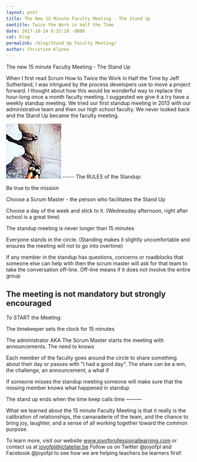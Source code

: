 ```yaml
---
layout: post
title: The New 15 Minute Faculty Meeting - The Stand Up
seotitle: Twice the Work in Half the Time
date: 2017-10-24 8:32:10 -0800
cat: blog
permalink: /blog/Stand Up Faculty Meeting/
author: Christine Klynen
---
```


The new 15 minute Faculty Meeting - The Stand Up

When I first read Scrum How to Twice the Work in Half the Time by Jeff Sutherland, I was intrigued by the process developers use to move a project forward. I thought about how this would be wonderful way to replace the hour-long once a month faculty meeting. I suggested we give it a try have a weekly standup meeting. We tried our first standup meeting in 2013 with our administrative team and then our high school faculty.   We never looked back and the Stand Up became the faculty meeting.

<img src="/img/standupmeeting.jpg" alt="Stand Up Faculty Meeting">
-----
The RULES of the Standup: 

Be true to the mission

Choose a Scrum Master - the person who facilitates the Stand Up

Choose a day of the week and stick to it. (Wednesday afternoon, right after school is a great time)

The standup meeting is never longer than 15 minutes

Everyone stands in the circle. (Standing makes it slightly uncomfortable and ensures the meeting will not to go into overtime)

If any member in the standup has questions, concerns or roadblocks that someone else can help with then the scrum master will ask for that team to take the conversation off-line. Off-line means if it does not involve the entire group

The meeting is not mandatory but strongly encouraged
-----

To START the Meeting:

The timekeeper sets the clock for 15 minutes

The administrator AKA The Scrum Master starts the meeting with announcements. The need to knows

Each member of the faculty goes around the circle to share something about their day or passes with "I had a good day". The share can be a win, the challenge, an announcement, a what if

If someone misses the standup meeting someone will make sure that the missing member knows what happened in standup

The stand up ends when the time keep calls time
———

What we learned about the 15 minute Faculty Meeting is that it really is the calibration of relationships, the camaraderie of the team, and the chance to bring joy, laughter, and a sense of all working together toward the common purpose.

To learn more, visit our website www.joyofprofessionallearning.com or contact us at joyofpl@ictatelier.be 
Follow us on Twitter @joyofpl and Facebook @joyofpl to see how we are helping teachers be learners first! 

